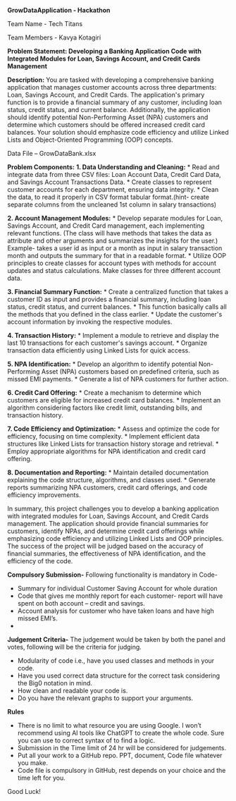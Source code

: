 **GrowDataApplication - Hackathon**

Team Name - Tech Titans

Team Members - Kavya Kotagiri

**Problem Statement: 
Developing a Banking Application Code with Integrated Modules for Loan, Savings Account, and Credit Cards Management**

**Description:** You are tasked with developing a comprehensive banking application that manages customer accounts across three departments: Loan, Savings Account, and Credit Cards. The application's primary function is to provide a financial summary of any customer, including loan status, credit status, and current balance. Additionally, the application should identify potential Non-Performing Asset (NPA) customers and determine which customers should be offered increased credit card balances. Your solution should emphasize code efficiency and utilize Linked Lists and Object-Oriented Programming (OOP) concepts.

Data File – GrowDataBank.xlsx

**Problem Components:**
**1.	Data Understanding and Cleaning:**
	* Read and integrate data from three CSV files: Loan Account Data, Credit Card Data, and Savings Account Transactions Data.
	* Create classes to represent customer accounts for each department, ensuring data integrity.
	* Clean the data, to read it properly in CSV format tabular format.(hint- create separate columns from the uncleaned 1st column in salary transactions)
 
**2.	Account Management Modules:**
	* Develop separate modules for Loan, Savings Account, and Credit Card management, each implementing relevant functions. (The class will have methods that takes the data as attribute and other arguments 	and summarizes the insights for the user.)
	Example- takes a user id as input or a month as input in salary transaction month and outputs the summary for that in a readable format.
	* Utilize OOP principles to create classes for account types with methods for account updates and status calculations.
	Make classes for three different account data.
 
**3.	Financial Summary Function:**
	* Create a centralized function that takes a customer ID as input and provides a financial summary, including loan status, credit status, and current balances.
	* This function basically calls all the methods that you defined in the class earlier.
	* Update the customer's account information by invoking the respective modules.
 
**4.	Transaction History:**
	* Implement a module to retrieve and display the last 10 transactions for each customer's savings account.
	* Organize transaction data efficiently using Linked Lists for quick access.
 
**5.	NPA Identification:**
	* Develop an algorithm to identify potential Non-Performing Asset (NPA) customers based on predefined criteria, such as missed EMI payments.
	* Generate a list of NPA customers for further action.

**6.	Credit Card Offering:**
	* Create a mechanism to determine which customers are eligible for increased credit card balances.
	* Implement an algorithm considering factors like credit limit, outstanding bills, and transaction history.

**7.	Code Efficiency and Optimization:**
	* Assess and optimize the code for efficiency, focusing on time complexity.
 	* Implement efficient data structures like Linked Lists for transaction history storage and retrieval.
	* Employ appropriate algorithms for NPA identification and credit card offering.

**8.	Documentation and Reporting:**
	* Maintain detailed documentation explaining the code structure, algorithms, and classes used.
	* Generate reports summarizing NPA customers, credit card offerings, and code efficiency improvements.

In summary, this project challenges you to develop a banking application with integrated modules for Loan, Savings Account, and Credit Cards management. The application should provide financial summaries for customers, identify NPAs, and determine credit card offerings while emphasizing code efficiency and utilizing Linked Lists and OOP principles. The success of the project will be judged based on the accuracy of financial summaries, the effectiveness of NPA identification, and the efficiency of the code.

**Compulsory Submission-**
Following functionality is mandatory in Code-
-	Summary for individual Customer Saving Account for whole duration
-	Code that gives me monthly report for each customer- report will have spent on both account – credit and savings.
-	Account analysis for customer who have taken loans and have high missed EMI’s.
-	
**Judgement Criteria-**
The judgement would be taken by both the panel and votes, following will be the criteria for judging.
-	Modularity of code i.e., have you used classes and methods in your code.
-	Have you used correct data structure for the correct task considering the Big0 notation in mind.
-	How clean and readable your code is.
-	Do you have the relevant graphs to support your arguments.

**Rules**
-	There is no limit to what resource you are using Google. I won’t recommend using AI tools like ChatGPT to create the whole code. Sure you can use to correct syntax of to find a logic.
-	Submission in the Time limit of 24 hr will be considered for judgements.
-	Put all your work to a GitHub repo. PPT, document, Code file whatever you make.
-	Code file is compulsory in GitHub, rest depends on your choice and the time left for you.
  
Good Luck!
